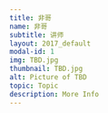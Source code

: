 ```yaml
---
title: 非哥
name: 非哥
subtitle: 讲师
layout: 2017_default
modal-id: 1
img: TBD.jpg
thumbnail: TBD.jpg
alt: Picture of TBD
topic: Topic
description: More Info
---
```

